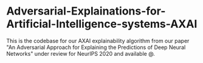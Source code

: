 # Adversarial-Explainations-for-Artificial-Intelligence-systems-AXAI

This is the codebase for our AXAI explainability algorithm from our paper "An Adversarial Approach for Explaining the Predictions of Deep Neural Networks" under review for NeurIPS 2020 and available @.
